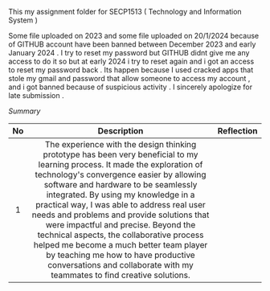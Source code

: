 This my assignment folder for SECP1513 ( Technology and Information System )

Some file uploaded on 2023 and some file uploaded on 20/1/2024 because of GITHUB account have been banned between December 2023 and early January 2024 .
I try to reset my password but GITHUB didnt give me any access to do it so but at early 2024 i try to reset again and i got an access to reset my password back .
Its happen because I used cracked apps that stole my gmail and password that allow someone to access my account , and i got banned because of suspicious activity .
I sincerely apologize for late submission .


*Summary*

| No | Description | Reflection |
| :---: | :---: | :---: |
| 1 | The experience with the design thinking prototype has been very beneficial to my learning process. It made the exploration of technology's convergence easier by allowing software and hardware to be seamlessly integrated. By using my knowledge in a practical way, I was able to address real user needs and problems and provide solutions that were impactful and precise. Beyond the technical aspects, the collaborative process helped me become a much better team player by teaching me how to have productive conversations and collaborate with my teammates to find creative solutions. 
